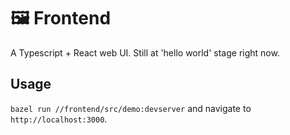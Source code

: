 # 🖼 Frontend

A Typescript + React web UI. Still at 'hello world' stage right now.

## Usage

`bazel run //frontend/src/demo:devserver` and navigate to `http://localhost:3000`.

